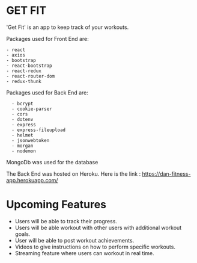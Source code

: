 # GET FIT

'Get Fit' is an app to keep track of your workouts.

Packages used for Front End are:

    - react
    - axios
    - bootstrap
    - react-bootstrap
    - react-redux
    - react-router-dom
    - redux-thunk

Packages used for Back End are:

      - bcrypt
      - cookie-parser
      - cors
      - dotenv
      - express
      - express-fileupload
      - helmet
      - jsonwebtoken
      - morgan
      - nodemon

MongoDb was used for the database

The Back End was hosted on Heroku.
Here is the link : https://dan-fitness-app.herokuapp.com/

# Upcoming Features

- Users will be able to track their progress.
- Users will be able workout with other users with additional workout goals.
- User will be able to post workout achievements.
- Videos to give instructions on how to perform specific workouts.
- Streaming feature where users can workout in real time.
